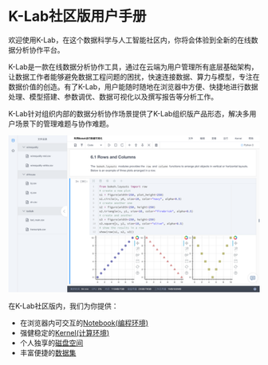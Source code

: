 # K-Lab社区版用户手册

欢迎使用K-Lab，在这个数据科学与人工智能社区内，你将会体验到全新的在线数据分析协作平台。

K-Lab是一款在线数据分析协作工具，通过在云端为用户管理所有底层基础架构，让数据工作者能够避免数据工程问题的困扰，快速连接数据、算力与模型，专注在数据价值的创造。有了K-Lab，用户能随时随地在浏览器中方便、快捷地进行数据处理、模型搭建、参数调优、数据可视化以及撰写报告等分析工作。

K-Lab针对组织内部的数据分析协作场景提供了K-Lab组织版产品形态，解决多用户场景下的管理难题与协作难题。

![image description](/image/overview.png) 

在K-Lab社区版内，我们为你提供：

* 在浏览器内可交互的[Notebook(编程环境)](ch1/chapter1.md)
* 强健稳定的[Kernel(计算环境)](ch2/chapter2.md)
* 个人独享的[磁盘空间](ch3/chapter3.md)
* 丰富便捷的[数据集](ch4/chapter4.md)